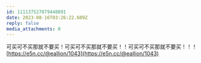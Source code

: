 ```yaml
---
id: 111137527879448891
date: 2023-08-16T03:26:22.609Z
reply: false
media_attachments: 0
---
```


可买可不买那就不要买！可买可不买那就不要买！！可买可不买那就不要买！！！[https://e5n.cc/@eallion/1043](https://e5n.cc/@eallion/1043)


